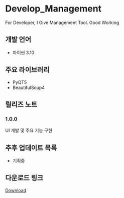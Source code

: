 # Develop_Management
For Developer, I Give Management Tool. Good Working

## 개발 언어
- 파이썬 3.10

## 주요 라이브러리
- PyQT5
- BeautifulSoup4

## 릴리즈 노트
### 1.0.0
UI 개발 및 주요 기능 구현

## 추후 업데이트 목록
+ 기획중

## 다운로드 링크
<a href="http://poinguinie.dothome.co.kr/data/work_tool.zip" target="_blank">Download </a>
